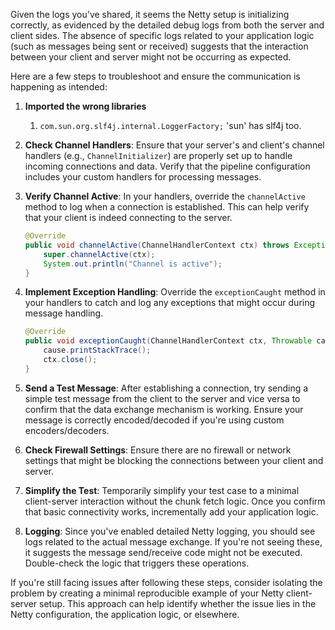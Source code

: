 Given the logs you've shared, it seems the Netty setup is initializing correctly, as evidenced by the detailed debug logs from both the server and client sides. The absence of specific logs related to your application logic (such as messages being sent or received) suggests that the interaction between your client and server might not be occurring as expected. 

Here are a few steps to troubleshoot and ensure the communication is happening as intended:

1. **Imported the wrong libraries**
   
   1. `com.sun.org.slf4j.internal.LoggerFactory;` 'sun' has slf4j too. 

2. **Check Channel Handlers**: Ensure that your server's and client's channel handlers (e.g., `ChannelInitializer`) are properly set up to handle incoming connections and data. Verify that the pipeline configuration includes your custom handlers for processing messages.

3. **Verify Channel Active**: In your handlers, override the `channelActive` method to log when a connection is established. This can help verify that your client is indeed connecting to the server.
   
   ```java
   @Override
   public void channelActive(ChannelHandlerContext ctx) throws Exception {
       super.channelActive(ctx);
       System.out.println("Channel is active");
   }
   ```

4. **Implement Exception Handling**: Override the `exceptionCaught` method in your handlers to catch and log any exceptions that might occur during message handling.
   
   ```java
   @Override
   public void exceptionCaught(ChannelHandlerContext ctx, Throwable cause) {
       cause.printStackTrace();
       ctx.close();
   }
   ```

5. **Send a Test Message**: After establishing a connection, try sending a simple test message from the client to the server and vice versa to confirm that the data exchange mechanism is working. Ensure your message is correctly encoded/decoded if you're using custom encoders/decoders.

6. **Check Firewall Settings**: Ensure there are no firewall or network settings that might be blocking the connections between your client and server.

7. **Simplify the Test**: Temporarily simplify your test case to a minimal client-server interaction without the chunk fetch logic. Once you confirm that basic connectivity works, incrementally add your application logic.

8. **Logging**: Since you've enabled detailed Netty logging, you should see logs related to the actual message exchange. If you're not seeing these, it suggests the message send/receive code might not be executed. Double-check the logic that triggers these operations.

If you're still facing issues after following these steps, consider isolating the problem by creating a minimal reproducible example of your Netty client-server setup. This approach can help identify whether the issue lies in the Netty configuration, the application logic, or elsewhere.
